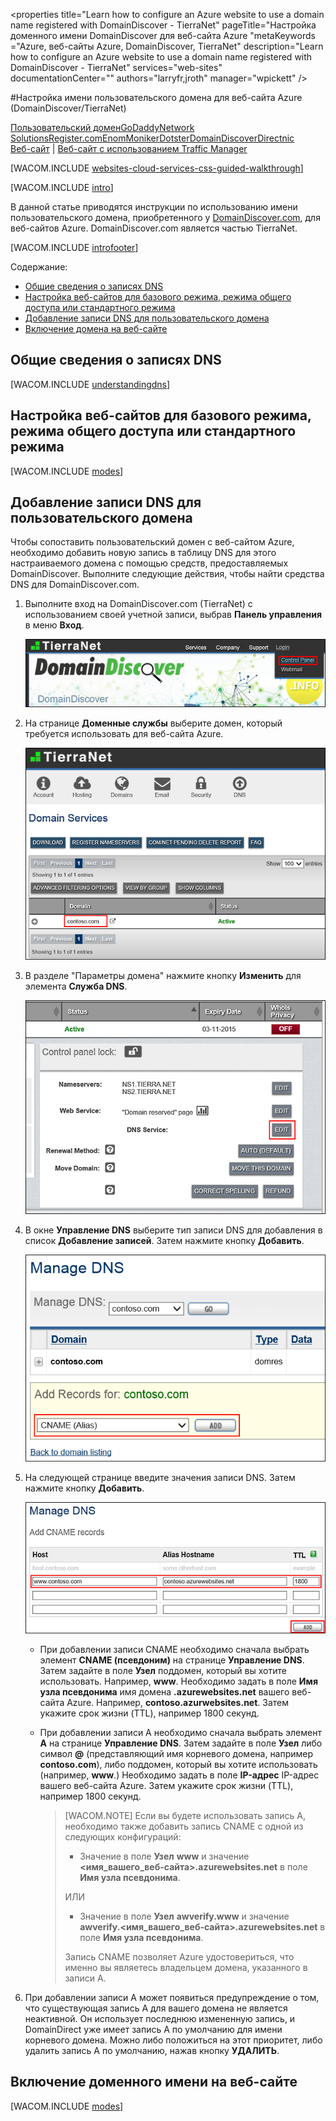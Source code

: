 ﻿<properties title="Learn how to configure an Azure website to use a domain name registered with DomainDiscover - TierraNet" pageTitle="Настройка доменного имени DomainDiscover для веб-сайта Azure "metaKeywords ="Azure, веб-сайты Azure, DomainDiscover, TierraNet" description="Learn how to configure an Azure website to use a domain name registered with DomainDiscover - TierraNet" services="web-sites" documentationCenter="" authors="larryfr,jroth" manager="wpickett" />

<tags ms.service="web-sites" ms.workload="web" ms.tgt_pltfrm="na" ms.devlang="na" ms.topic="article" ms.date="09/17/2014" ms.author="larryfr,jroth" />

#Настройка имени пользовательского домена для веб-сайта Azure (DomainDiscover/TierraNet)

<div class="dev-center-tutorial-selector sublanding"><a href="/ru-ru/documentation/articles/web-sites-custom-domain-name" title="Custom Domain">Пользовательский домен</a><a href="/ru-ru/documentation/articles/web-sites-godaddy-custom-domain-name" title="GoDaddy">GoDaddy</a><a href="/ru-ru/documentation/articles/web-sites-network-solutions-custom-domain-name" title="Network Solutions">Network Solutions</a><a href="/ru-ru/documentation/articles/web-sites-registerdotcom-custom-domain-name" title="Register.com">Register.com</a><a href="/ru-ru/documentation/articles/web-sites-enom-custom-domain-name" title="Enom">Enom</a><a href="/ru-ru/documentation/articles/web-sites-moniker-custom-domain-name" title="Moniker">Moniker</a><a href="/ru-ru/documentation/articles/web-sites-dotster-custom-domain-name" title="Dotster">Dotster</a><a href="/ru-ru/documentation/articles/web-sites-domaindiscover-custom-domain-name" title="DomainDiscover" class="current">DomainDiscover</a><a href="/ru-ru/documentation/articles/web-sites-directnic-custom-domain-name" title="Directnic">Directnic</a></div>
<div class="dev-center-tutorial-subselector"><a href="/ru-ru/documentation/articles/web-sites-domaindiscover-custom-domain-name/" title="Websites" class="current">Веб-сайт</a> | <a href="/ru-ru/documentation/articles/web-sites-domaindiscover-traffic-manager-custom-domain-name/" title="Website using Traffic Manager">Веб-сайт с использованием Traffic Manager</a></div>

[WACOM.INCLUDE [websites-cloud-services-css-guided-walkthrough](../includes/websites-cloud-services-css-guided-walkthrough.md)]

[WACOM.INCLUDE [intro](../includes/custom-dns-web-site-intro.md)]

В данной статье приводятся инструкции по использованию имени пользовательского домена, приобретенного у [DomainDiscover.com](https://domaindiscover.com), для веб-сайтов Azure. DomainDiscover.com является частью TierraNet.

[WACOM.INCLUDE [introfooter](../includes/custom-dns-web-site-intro-notes.md)]

Содержание:

-   [Общие сведения о записях DNS](#understanding-records)
-   [Настройка веб-сайтов для базового режима, режима общего доступа или стандартного режима](#bkmk_configsharedmode)
-   [Добавление записи DNS для пользовательского домена](#bkmk_configurecname)
-   [Включение домена на веб-сайте](#enabledomain)

<h2><a name="understanding-records"></a>Общие сведения о записях DNS</h2>

[WACOM.INCLUDE [understandingdns](../includes/custom-dns-web-site-understanding-dns-raw.md)]

<h2><a name="bkmk_configsharedmode"></a>Настройка веб-сайтов для базового режима, режима общего доступа или стандартного режима</h2>

[WACOM.INCLUDE [modes](../includes/custom-dns-web-site-modes.md)]

<a name="bkmk_configurecname"></a><h2>Добавление записи DNS для пользовательского домена</h2>

Чтобы сопоставить пользовательский домен с веб-сайтом Azure, необходимо добавить новую запись в таблицу DNS для этого настраиваемого домена с помощью средств, предоставляемых DomainDiscover. Выполните следующие действия, чтобы найти средства DNS для DomainDiscover.com.

1. Выполните вход на DomainDiscover.com (TierraNet) с использованием своей учетной записи, выбрав **Панель управления** в меню **Вход**.

    ![DomainDiscover Login Menu](.\media\web-sites-domaindiscover-custom-domain-name\DomainDiscover_LoginMenu.png)

2. На странице **Доменные службы** выберите домен, который требуется использовать для веб-сайта Azure.

    ![Domain management page](.\media\web-sites-domaindiscover-custom-domain-name\DomainDiscover_DomainManagement.png)

3. В разделе "Параметры домена" нажмите кнопку **Изменить** для элемента **Служба DNS**.

    ![DNS edit button](.\media\web-sites-domaindiscover-custom-domain-name\DomainDiscover_DNSEditButton.png)

4. В окне **Управление DNS** выберите тип записи DNS для добавления в список **Добавление записей**. Затем нажмите кнопку **Добавить**.

    ![DNS edit button](.\media\web-sites-domaindiscover-custom-domain-name\DomainDiscover_DNSAddRecords.png)

5. На следующей странице введите значения записи DNS. Затем нажмите кнопку **Добавить**.

    ![DNS edit button](.\media\web-sites-domaindiscover-custom-domain-name\DomainDiscover_DNSRecords.png)

    *  При добавлении записи CNAME необходимо сначала выбрать элемент **CNAME (псевдоним)** на странице **Управление DNS**. Затем задайте в поле **Узел** поддомен, который вы хотите использовать. Например, **www**. Необходимо задать в поле **Имя узла псевдонима** имя домена **.azurewebsites.net** вашего веб-сайта Azure. Например, **contoso.azurwebsites.net**. Затем укажите срок жизни (TTL), например 1800 секунд.

    *  При добавлении записи A необходимо сначала выбрать элемент **A** на странице **Управление DNS**. Затем задайте в поле **Узел** либо символ **@** (представляющий имя корневого домена, например **contoso.com**), либо поддомен, который вы хотите использовать (например, **www**.) Необходимо задать в поле **IP-адрес** IP-адрес вашего веб-сайта Azure. Затем укажите срок жизни (TTL), например 1800 секунд.

		> [WACOM.NOTE] Если вы будете использовать запись A, необходимо также добавить запись CNAME с одной из следующих конфигураций:
		> 
		> * Значение в поле **Узел** **www** и значение **&lt;имя_вашего_веб-сайта&gt;.azurewebsites.net** в поле **Имя узла псевдонима**.
		> 
		> ИЛИ
		> 
		> * Значение в поле **Узел** **awverify.www** и значение **awverify.&lt;имя_вашего_веб-сайта&gt;.azurewebsites.net** в поле **Имя узла псевдонима**.
		> 
		> Запись CNAME позволяет Azure удостовериться, что именно вы являетесь владельцем домена, указанного в записи A.


5. При добавлении записи A может появиться предупреждение о том, что существующая запись A для вашего домена не является неактивной. Он использует последнюю измененную запись, и DomainDirect уже имеет запись A по умолчанию для имени корневого домена. Можно либо положиться на этот приоритет, либо удалить запись A по умолчанию, нажав кнопку **УДАЛИТЬ**.

<h2><a name="enabledomain"></a>Включение доменного имени на веб-сайте</h2>

[WACOM.INCLUDE [modes](../includes/custom-dns-web-site-enable-on-web-site.md)]
